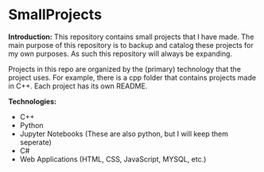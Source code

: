 # SmallProjects
__Introduction:__ This repository contains small projects that I have made. The main purpose of this repository is to backup and catalog these projects for my own purposes. As such this repository will always be expanding.

Projects in this repo are organized by the (primary) technology that the project uses. For example, there is a cpp folder that contains projects made in C++. Each project has its own README.

__Technologies:__
* C++
* Python
* Jupyter Notebooks (These are also python, but I will keep them seperate)
* C#
* Web Applications (HTML, CSS, JavaScript, MYSQL, etc.)
